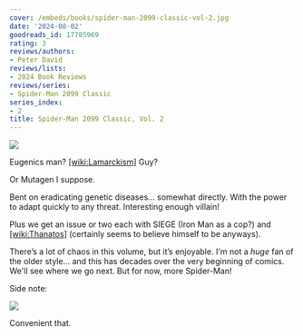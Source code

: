 ```yaml
---
cover: /embeds/books/spider-man-2099-classic-vol-2.jpg
date: '2024-08-02'
goodreads_id: 17785969
rating: 3
reviews/authors:
- Peter David
reviews/lists:
- 2024 Book Reviews
reviews/series:
- Spider-Man 2099 Classic
series_index:
- 2
title: Spider-Man 2099 Classic, Vol. 2
---
```


![](/embeds/books/attachments/spider-man-2099-v2-textbundle-be7453.jpeg)

Eugenics man? [[wiki:Lamarckism]]() Guy?

Or Mutagen I suppose. 

Bent on eradicating genetic diseases… somewhat directly. With the power to adapt quickly to any threat. Interesting enough villain!

Plus we get an issue or two each with SIEGE (Iron Man as a cop?) and [[wiki:Thanatos]]() (certainly seems to believe himself to be anyways).

There’s a lot of chaos in this volume, but it’s enjoyable. I'm not a *huge* fan of the older style... and this has decades over the very beginning of comics. We'll see where we go next. But for now, more Spider-Man!

Side note:

![](/embeds/books/attachments/spider-man-2099-v2-textbundle-ce5296.jpeg)

Convenient that. 

<!--more-->
